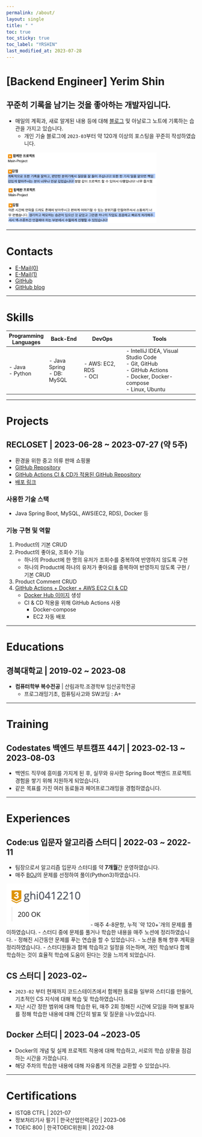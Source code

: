 ```yaml
---
permalink: /about/
layout: single
title: " "
toc: true
toc_sticky: true
toc_label: "YRSHIN"
last_modified_at: 2023-07-28
---
```

# \[Backend Engineer] Yerim Shin

## 꾸준히 기록을 남기는 것을 좋아하는 개발자입니다.

- 매일의 계획과, 새로 알게된 내용 등에 대해 [블로그](https://yelm-212.github.io/categories/#plans-til) 및 아날로그 노트에 기록하는 습관을 가지고 있습니다.
	- 개인 기술 블로그에 `2023-03`부터 약 120개 이상의 포스팅을 꾸준히 작성하였습니다.

<img src="/attatchments/feedback.png" style="max-width: 400px;" />
<img src="/attatchments/feedback1.png" style="max-width: 400px;" />

---

# Contacts

- [E-Mail(0)](mailto:yerimshin@yelm.digital)
- [E-Mail(1)](mailto:21yrshin@naver.com)
- [GitHub](https://github.com/yelm-212)
- [GitHub blog](https://yelm-212.github.io/)

---

# Skills

| **Programming** <br> **Languages** | **Back-End**                    | **DevOps**                 | **Tools**                                                                                                                       | 
| ---------------------------------- | ------------------------------- | -------------------------- | ------------------------------------------------------------------------------------------------------------------------------- |
| - Java <br> - Python               | - Java Spring  <br> - DB: MySQL | - AWS: EC2, RDS <br> - OCI | - IntelliJ IDEA, Visual Studio Code <br> - Git, GitHub <br> - GitHub Actions <br> - Docker, Docker-compose <br> - Linux, Ubuntu |

---

# Projects

## RECLOSET \| 2023-06-28 ~ 2023-07-27 (약 5주)

- 환경을 위한 중고 의류 판매 쇼핑몰
- [GitHub Repository](https://github.com/codestates-seb/seb44_main_017/tree/main)
- [GitHub Actions CI & CD가 적용된 GitHub Repository](https://github.com/yelm-212/seb44_main_017_test)
- [배포 링크](http://recloset-bucket.s3-website.ap-northeast-2.amazonaws.com/)

### 사용한 기술 스택

- Java Spring Boot, MySQL, AWS(EC2, RDS), Docker 등

### 기능 구현 및 역할 

1. Product의 기본 CRUD
2. Product의 좋아요, 조회수 기능
	- 하나의 Product에 한 명의 유저가 조회수를 중복하여 반영하지 않도록 구현
	- 하나의 Product에 하나의 유저가 좋아요를 중복하여 반영하지 않도록 구현 / 기본 CRUD
3. Product Comment CRUD
4. [GitHub Actions + Docker + AWS EC2 CI & CD](https://yelm-212.github.io/docker_k8s/docker-ci-cd/)
	- [Docker Hub 이미지](https://hub.docker.com/repository/docker/21yrshin/seb44_main_017/general) 생성
	- CI & CD 적용을 위해 GitHub Actions 사용
		- Docker-compose
		- EC2 자동 배포

---

# Educations

## 경북대학교 \| 2019-02 ~ 2023-08

- **컴퓨터학부 복수전공** \| 산림과학.조경학부 임산공학전공
	- 프로그래밍기초, 컴퓨팅사고와 SW코딩 : A+

---

# Training

## Codestates 백엔드 부트캠프 44기 \| 2023-02-13 ~ 2023-08-03

- 백엔드 직무에 흥미를 가지게 된 후, 실무와 유사한 Spring Boot 백엔드 프로젝트 경험을 쌓기 위해 지원하게 되었습니다. 
- 같은 목표를 가진 여러 동료들과 페어프로그래밍을 경험하였습니다.

---

# Experiences

## Code:us 입문자 알고리즘 스터디 \| 2022-03 ~ 2022-11

- 팀장으로서 알고리즘 입문자 스터디를 약 **7개월**간 운영하였습니다.
- 매주 [BOJ](https://www.acmicpc.net/user/ghi0412210)의 문제를 선정하여 풀이(Python3)하였습니다.
<img src="/attatchments/boj-gold-3.png" style="max-width: 400px;" />
- 매주 4-8문항, 누적 `약 120+`개의 문제를 풀이하였습니다.
- 스터디 중에 문제를 풀거나 학습한 내용을 매주 노션에 정리하였습니다.
- 정해진 시간동안 문제를 푸는 연습을 할 수 있었습니다.
- 노션을 통해 향후 계획을 정리하였습니다.
- 스터디원들과 함께 학습하고 일정을 의논하며, 개인 학습보다 함께 학습하는 것이 효율적 학습에 도움이 된다는 것을 느끼게 되었습니다.


## CS 스터디 \| 2023-02~

- `2023-02` 부터 현재까지 코드스테이츠에서 함께한 동료들 일부와 스터디를 만들어, 기초적인 CS 지식에 대해 복습 및 학습하였습니다.
- 지난 시간 정한 범위에 대해 학습한 뒤, 매주 2회 정해진 시간에 모임을 하며 발표자를 정해 학습한 내용에 대해 간단히 발표 및 질문을 나누었습니다.

## Docker 스터디 \| 2023-04 ~2023-05

- Docker의 개념 및 실제 프로젝트 적용에 대해 학습하고, 서로의 학습 상황을 점검하는 시간을 가졌습니다.
- 해당 주차의 학습한 내용에 대해 자유롭게 의견을 교환할 수 있었습니다.

---

# Certifications

- ISTQB CTFL \| 2021-07
- 정보처리기사 필기 \| 한국산업인력공단 \| 2023-06
- TOEIC 800 \| 한국TOEIC위원회 \| 2022-08